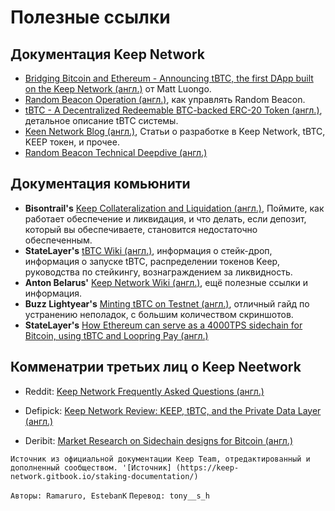 # Полезные ссылки

## Документация Keep Network

- [Bridging Bitcoin and Ethereum - Announcing tBTC, the first DApp built on the Keep Network (англ.)](https://blog.keep.network/bridging-bitcoin-and-ethereum-b2f9923630a7) от Matt Luongo.
- [Random Beacon Operation (англ.)](https://docs.keep.network/run-random-beacon.html), как управлять Random Beacon.
- [tBTC - A Decentralized Redeemable BTC-backed ERC-20 Token (англ.)](https://docs.keep.network/tbtc/index.pdf), детальное описание tBTC системы.
- [Keen Network Blog (англ.)](https://blog.keep.network/), Статьи о разработке в Keep Network, tBTC, KEEP токен, и прочее.
- [Random Beacon Technical Deepdive (англ.)](https://docs.keep.network/random-beacon/)



## Документация комьюнити
- **Bisontrail's** [Keep Collateralization and Liquidation (англ.)](https://bisontrails.co/keep-active-participation/), 
Поймите, как работает обеспечение и ликвидация, и что делать, если депозит, который вы обеспечиваете, становится недостаточно обеспеченным.
- **StateLayer's** [tBTC Wiki (англ.)](https://keepwiki.herokuapp.com/en/home), информация о стейк-дроп, информация о запуске tBTC, распределении токенов Keep, руководства по стейкингу, вознаграждением за ликвидность.
- **Anton Belarus'** [Keep Network Wiki (англ.)](https://keep-wiki.com/index.php?title=Main_Page), ещё полезные ссылки и информация.
- **Buzz Lightyear's** [Minting tBTC on Testnet (англ.)](https://peakd.com/teammalaysia/@buzz.lightyear/earn-usd100-for-minting-tbtc-using-testnet-bitcoins-step-by-step-guide), отличный гайд по устранению неполадок, с большим количеством скриншотов.
- **StateLayer's** [How Ethereum can serve as a 4000TPS sidechain for Bitcoin, using tBTC and Loopring Pay (англ.)](https://medium.com/@LayerState/how-ethereum-can-serve-as-a-4000tps-sidechain-for-bitcoin-using-tbtc-and-loopring-pay-c1327fcfa0ee)


## Комменатрии третьих лиц о Keep Neetwork

- Reddit: [Keep Network Frequently Asked Questions (англ.)](https://www.reddit.com/r/KeepNetwork/comments/anqgb5/keep_network_frequently_asked_questions_faq/)

- Defipick: [Keep Network Review: KEEP, tBTC, and the Private Data Layer (англ.)](http://defipicks.com/2020/04/30/keep-network-review-keep-tbtc-and-the-private-data-layer/)

- Deribit: [Market Research on Sidechain designs for Bitcoin (англ.)](https://insights.deribit.com/market-research/a-new-sidechain-design-for-bitcoin/)

`Источник из официальной документации Keep Team, отредактированный и дополненный сообществом. '[Источник] (https://keep-network.gitbook.io/staking-documentation/)`

`Авторы: Ramaruro, EstebanK`
`Перевод: tony__s_h`

